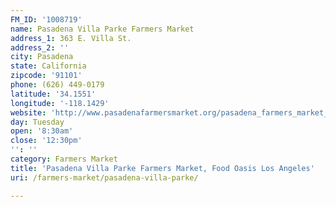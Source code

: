 ```yaml
---
FM_ID: '1008719'
name: Pasadena Villa Parke Farmers Market
address_1: 363 E. Villa St.
address_2: ''
city: Pasadena
state: California
zipcode: '91101'
phone: (626) 449-0179
latitude: '34.1551'
longitude: '-118.1429'
website: 'http://www.pasadenafarmersmarket.org/pasadena_farmers_market_villa_parke.html'
day: Tuesday
open: '8:30am'
close: '12:30pm'
'': ''
category: Farmers Market
title: 'Pasadena Villa Parke Farmers Market, Food Oasis Los Angeles'
uri: /farmers-market/pasadena-villa-parke/

---
```

